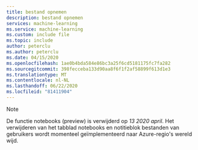 ```yaml
---
title: bestand opnemen
description: bestand opnemen
services: machine-learning
ms.service: machine-learning
ms.custom: include file
ms.topic: include
author: peterclu
ms.author: peterclu
ms.date: 04/15/2020
ms.openlocfilehash: 1ae0b4bda584e86bc3a25f6cd5181175fc7fa282
ms.sourcegitcommit: 398fecceba133d90aa8f6f1f2af58899f613d1e3
ms.translationtype: MT
ms.contentlocale: nl-NL
ms.lasthandoff: 06/22/2020
ms.locfileid: "81411904"
---
```

> [!NOTE]
> De functie notebooks (preview) is verwijderd op *13 2020 april*. Het verwijderen van het tabblad notebooks en notitieblok bestanden van gebruikers wordt momenteel geïmplementeerd naar Azure-regio's wereld wijd.
      
